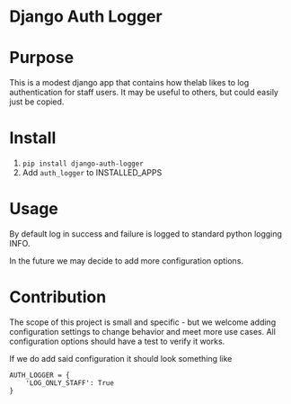 # Django Auth Logger 

# Purpose

This is a modest django app that contains how thelab likes to log authentication
for staff users.
It may be useful to others, but could easily just be copied.

# Install

1. `pip install django-auth-logger`
2. Add `auth_logger` to INSTALLED_APPS

# Usage

By default log in success and failure is logged to standard python logging INFO.

In the future we may decide to add more configuration options.

# Contribution

The scope of this project is small and specific - but we welcome adding configuration settings
to change behavior and meet more use cases. All configuration options should have a test to
verify it works.

If we do add said configuration it should look something like

```
AUTH_LOGGER = {
    'LOG_ONLY_STAFF': True
}
```
